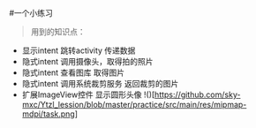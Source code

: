 #一个小练习

> 用到的知识点：


- 显示intent 跳转activity 传递数据
- 隐式intent 调用摄像头，取得拍的照片 
- 隐式intent 查看图库 取得图片
- 隐式intent 调用系统裁剪服务 返回裁剪的图片
- 扩展ImageView控件 显示圆形头像 
!()[https://github.com/sky-mxc/Ytzl_lession/blob/master/practice/src/main/res/mipmap-mdpi/task.png]

